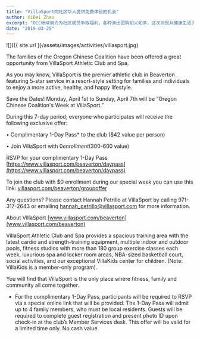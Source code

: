 ```yaml
---
title: "VillaSport向社区华人提供免费体验的机会"
author: XiBei Zhao
excerpt: "OCC继续努力为社区成员争取福利，各种演出团购如火如荼，这次则是从健康生活入手，希望大家都能有机会享受到组织起来的好处。"
date: "2019-03-25"
---
```


![]({{ site.url }}/assets/images/activities/villasport.jpg)


The families of the Oregon Chinese Coalition have been offered a great opportunity from VillaSport Athletic Club and Spa.

As you may know, VillaSport is the premier athletic club in Beaverton featuring 5-star service in a resort-style setting for families and individuals to enjoy a more active, healthy, and happy lifestyle.

Save the Dates! Monday, April 1st to Sunday, April 7th will be “Oregon Chinese Coalition's Week at VillaSport.”

During this 7-day period, everyone who participates will receive the following exclusive offer:

•	Complimentary 1-Day Pass* to the club ($42 value per person)

•	Join VillaSport with $0 enrollment ($300-600 value)

RSVP for your complimentary 1-Day Pass  [https://www.villasport.com/beaverton/daypass](https://www.villasport.com/beaverton/daypass)

To join the club with $0 enrollment during our special week you can use this link: [villasport.com/beaverton/groupoffer](villasport.com/beaverton/groupoffer)

Any questions? Please contact Hannah Petrillo at VillaSport by calling 971-317-2643 or emailing [hannah_petrillo@villasport.com](mailto:hannah_petrillo@villasport.com)  for more information.

About VillaSport   [www.villasport.com/beaverton](www.villasport.com/beaverton)

VillaSport Athletic Club and Spa provides a spacious training area with the latest cardio and strength-training equipment, multiple indoor and outdoor pools, fitness studios with more than 180 group exercise classes each week, luxurious spa and locker room areas, NBA-sized basketball court, social activities, and our exceptional VillaKids center for children. (Note: VillaKids is a member-only program).

You will find that VillaSport is the only place where fitness, family and community all come together.

* For the complimentary 1-Day Pass, participants will be required to RSVP via a special online link that will be provided. The 1-Day Pass will admit up to 4 family members, who must be local residents. Guests will be required to complete guest registration and present photo ID upon check-in at the club’s Member Services desk. This offer will be valid for a limited time only. No cash value.
